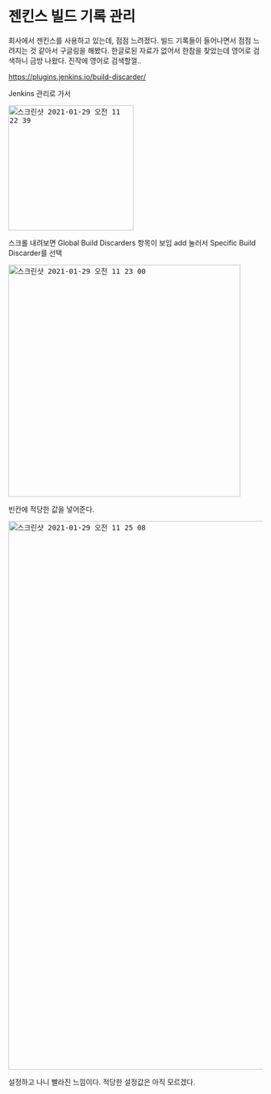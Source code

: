 # 젠킨스 빌드 기록 관리

회사에서 젠킨스를 사용하고 있는데, 점점 느려졌다.
빌드 기록들이 들어나면서 점점 느려지는 것 같아서 구글링을 해봤다.
한글로된 자료가 없어서 한참을 찾았는데 영어로 검색하니 금방 나왔다. 진작에 영어로 검색할껄..

https://plugins.jenkins.io/build-discarder/

Jenkins 관리로 가서

<kbd><img width="248" alt="스크린샷 2021-01-29 오전 11 22 39" src="https://user-images.githubusercontent.com/15120049/106230790-a241af80-6233-11eb-8531-2605f397b7b7.png"></kbd>


스크롤 내려보면 Global Build Discarders 항목이 보임
add 눌러서 Specific Build Discarder를 선택

<kbd><img width="460" alt="스크린샷 2021-01-29 오전 11 23 00" src="https://user-images.githubusercontent.com/15120049/106230793-a2da4600-6233-11eb-9500-323897b6bf0c.png"></kbd>


빈칸에 적당한 값을 넣어준다.

<kbd><img width="1087" alt="스크린샷 2021-01-29 오전 11 25 08" src="https://user-images.githubusercontent.com/15120049/106230798-a40b7300-6233-11eb-84ed-ad9235574d25.png"></kbd>


설정하고 나니 빨라진 느낌이다. 적당한 설정값은 아직 모르겠다.
